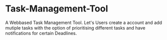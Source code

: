 # Task-Management-Tool
A Webbased Task Management Tool. Let's Users create a account and add mutiple tasks with the option of prioritising different tasks and have notifications for certain Deadlines.

